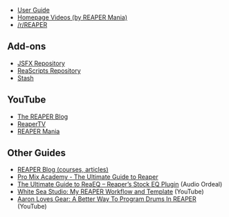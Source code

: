 - [User Guide](https://www.reaper.fm/userguide.php)
- [Homepage Videos (by REAPER Mania)](https://www.reaper.fm/videos.php)
- [/r/REAPER](https://www.reddit.com/r/Reaper/)

## Add-ons

- [JSFX Repository](https://github.com/ReaTeam/JSFX)
- [ReaScripts Repository](https://github.com/reateam/reascripts)
- [Stash](https://stash.reaper.fm)

## YouTube

- [The REAPER Blog](https://www.youtube.com/user/audiogeekzine/videos)
- [ReaperTV](https://www.youtube.com/channel/UCMUHt6JzCMsdtvkaJpU3KXw/playlists)
- [REAPER Mania](https://www.youtube.com/channel/UCq297H7Ca98HlB5mVFHGSsQ)

## Other Guides

- [REAPER Blog (courses, articles)](https://reaperblog.net)
- [Pro Mix Academy - The Ultimate Guide to Reaper](https://dashboard.promixacademy.com/the-ultimate-guide-to-reaper-with-adam-steel/)
- [The Ultimate Guide to ReaEQ – Reaper’s Stock EQ Plugin](https://audioordeal.co.uk/the-ultimate-guide-to-reaeq-reapers/) (Audio Ordeal)
- [White Sea Studio: My REAPER Workflow and Template](https://youtu.be/XRPZp4Umrns) (YouTube)
- [Aaron Loves Gear: A Better Way To Program Drums In REAPER](https://youtu.be/-Eq8mhAUYZE) (YouTube)
